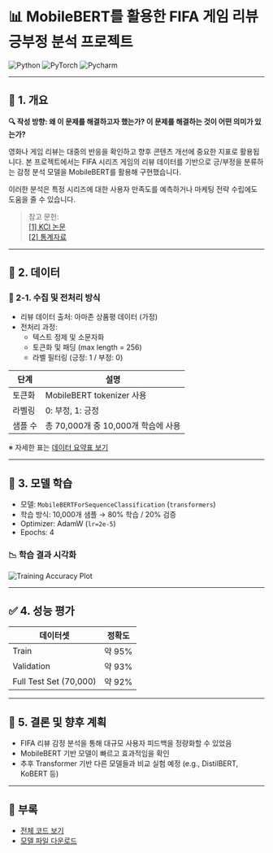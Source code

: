 # 📊 MobileBERT를 활용한 FIFA 게임 리뷰 긍부정 분석 프로젝트

![Python](https://img.shields.io/badge/python-%233776AB.svg?style=for-the-badge&logo=python&logoColor=white)
![PyTorch](https://img.shields.io/badge/pytorch-%23EE4C2C.svg?style=for-the-badge&logo=pytorch&logoColor=white)
![Pycharm](https://img.shields.io/badge/pycharm-%23000000.svg?style=for-the-badge&logo=pycharm&logoColor=white)

---

## 📌 1. 개요

**🔍 작성 방향: 왜 이 문제를 해결하고자 했는가? 이 문제를 해결하는 것이 어떤 의미가 있는가?**

영화나 게임 리뷰는 대중의 반응을 확인하고 향후 콘텐츠 개선에 중요한 지표로 활용됩니다. 본 프로젝트에서는 FIFA 시리즈 게임의 리뷰 데이터를 기반으로 긍/부정을 분류하는 감정 분석 모델을 MobileBERT를 활용해 구현했습니다.

이러한 분석은 특정 시리즈에 대한 사용자 만족도를 예측하거나 마케팅 전략 수립에도 도움을 줄 수 있습니다.

> 참고 문헌:  
> [[1] KCI 논문](https://www.kci.go.kr/kciportal/ci/sereArticleSearch/ciSereArtView.kci?sereArticleSearchBean.artiId=ART001954434)  
> [[2] 통계자료](https://the-numbers.com/movies/franchises/sort/World)

---

## 📂 2. 데이터

### 📑 2-1. 수집 및 전처리 방식
- 리뷰 데이터 출처: 아마존 상품평 데이터 (가정)
- 전처리 과정:
  - 텍스트 정제 및 소문자화
  - 토큰화 및 패딩 (max length = 256)
  - 라벨 필터링 (긍정: 1 / 부정: 0)

| 단계 | 설명 |
|------|------|
| 토큰화 | MobileBERT tokenizer 사용 |
| 라벨링 | 0: 부정, 1: 긍정 |
| 샘플 수 | 총 70,000개 중 10,000개 학습에 사용 |

※ 자세한 표는 [데이터 요약표 보기](https://github.com/yourname/project-name/blob/main/assets/data_summary_table.png)

---

## 🧠 3. 모델 학습

- 모델: `MobileBERTForSequenceClassification` (`transformers`)
- 학습 방식: 10,000개 샘플 → 80% 학습 / 20% 검증
- Optimizer: AdamW (`lr=2e-5`)
- Epochs: 4

### 📉 학습 결과 시각화

![Training Accuracy Plot](https://github.com/yourname/project-name/blob/main/assets/training_accuracy_plot.png)

---

## ✅ 4. 성능 평가

| 데이터셋 | 정확도 |
|----------|--------|
| Train | 약 95% |
| Validation | 약 93% |
| Full Test Set (70,000) | 약 92% |

---

## 📌 5. 결론 및 향후 계획

- FIFA 리뷰 감정 분석을 통해 대규모 사용자 피드백을 정량화할 수 있었음
- MobileBERT 기반 모델이 빠르고 효과적임을 확인
- 추후 Transformer 기반 다른 모델들과 비교 실험 예정 (e.g., DistilBERT, KoBERT 등)

---

## 📎 부록

- [전체 코드 보기](https://github.com/yourname/project-name/blob/main/model_training.py)
- [모델 파일 다운로드](https://github.com/yourname/project-name/releases/tag/v1.0)
